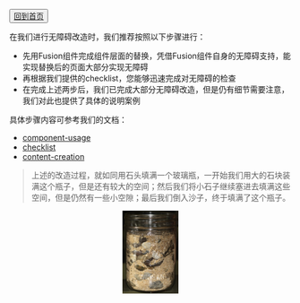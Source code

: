 <button>[回到首页](../index.md)</button>

在我们进行无障碍改造时，我们推荐按照以下步骤进行：
- 先用Fusion组件完成组件层面的替换，凭借Fusion组件自身的无障碍支持，能实现替换后的页面大部分实现无障碍
- 再根据我们提供的checklist，您能够迅速完成对无障碍的检查
- 在完成上述两步后，我们已完成大部分无障碍改造，但是仍有细节需要注意，我们对此也提供了具体的说明案例

具体步骤内容可参考我们的文档：
- [component-usage](./component-usage.md)
- [checklist](./checklist.md)
- [content-creation](./content-creation.md)

> 上述的改造过程，就如同用石头填满一个玻璃瓶，一开始我们用大的石块装满这个瓶子，但是还有较大的空间；然后我们将小石子继续塞进去填满这些空间，但是仍然有一些小空隙；最后我们倒入沙子，终于填满了这个瓶子。

<div align=center><img width=100 src="../img/rock.jpg" alt="the img of rock"></div>
